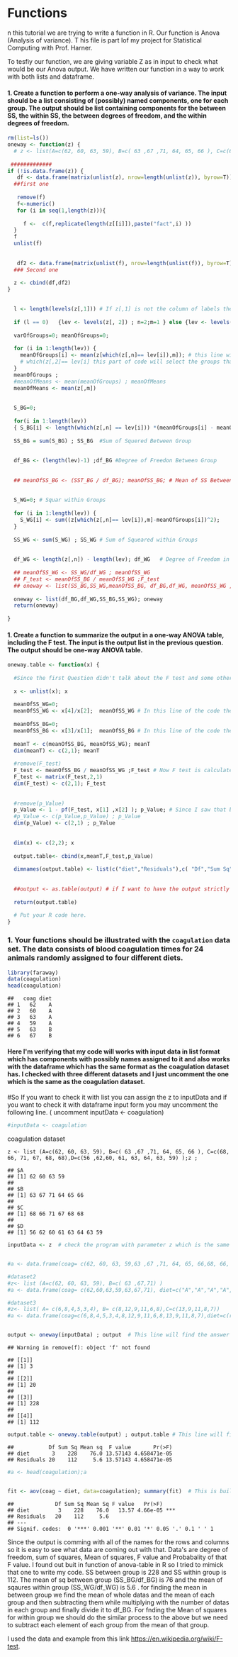 
Functions
=========

n this tutorial we are trying to write a function in R. Our function is Anova (Analysis of variance). T
his file is part Iof my project for Statistical Computing with Prof. Harner.

To tesfiy our function, we are giving variable Z as in input to check what would be our Anova output. We have written our function in a way to work with  both lists and dataframe.

#### 1.  Create a function to perform a one-way analysis of variance. The input should be a list consisting of (possibly) named components, one for each group. The output should be list containing components for the between SS, the within SS, the between degrees of freedom, and the within degrees of freedom.

``` r
rm(list=ls())
oneway <- function(z) {
  # z <- list(A=c(62, 60, 63, 59), B=c( 63 ,67 ,71, 64, 65, 66 ), C=c(68, 66, 71, 67, 68, 68),D=c(56 ,62,60, 61, 63, 64, 63, 59) )
  
 #############
if (!is.data.frame(z)) {  
   df <- data.frame(matrix(unlist(z), nrow=length(unlist(z)), byrow=T));df
  ##first one
  
   remove(f)
   f<-numeric()
   for (i in seq(1,length(z))){
    
     f <-  c(f,replicate(length(z[[i]]),paste("fact",i) ))
  }
  f
  unlist(f)
  
  
   df2 <- data.frame(matrix(unlist(f), nrow=length(unlist(f)), byrow=T));df2
  ### Second one
  
  z <- cbind(df,df2)
}
  

  l <- length(levels(z[,1])) # If z[,1] is not the column of labels then its length will be zero so it means that this column is assigned for the data and the next column which is z[,2] is assigned for the labels.
  
  if (l == 0)   {lev <- levels(z[, 2]) ; n=2;m=1 } else {lev <- levels(z[, 1]); n=1;m=2}; lev ;n;m; # This line will find which column of the input z is assigend for the labels. as a consequence the other column contains the data.
  
  varOfGroups=0; meanOfGroups=0;
  
  for (i in 1:length(lev)) {
    meanOfGroups[i] <- mean(z[which(z[,n]== lev[i]),m]); # this line will find the mean for the each group ; # More detials of the line is in the following line
    # which(z[,2]== lev[i] this part of code will select the groups that have the same lable as lev[i]  then by assinging the number of those rows to this code z[which(z[,2]== lev[i]),1] the code will select those rows but from the other column which has the data. Finally by apllying mean the mean of different groups will be found.
  }
  meanOfGroups ; 
  #meanOfMeans <- mean(meanOfGroups) ; meanOfMeans 
  meanOfMeans <- mean(z[,m])
  
  
  S_BG=0;
  
  for(i in 1:length(lev))
  { S_BG[i] <- length(which(z[,n] == lev[i])) *(meanOfGroups[i] - meanOfMeans)^2}
  
  SS_BG = sum(S_BG) ; SS_BG  #Sum of Squered Between Group
  
  
  df_BG <- (length(lev)-1) ;df_BG #Degree of Freedon Between Group
  
  
  ## meanOfSS_BG <- (SST_BG / df_BG); meanOfSS_BG; # Mean of SS Between Groups
  
  
  S_WG=0; # Squar within Groups
  
  for (i in 1:length(lev)) {
    S_WG[i] <- sum((z[which(z[,n]== lev[i]),m]-meanOfGroups[i])^2);
  }
  
  SS_WG <- sum(S_WG) ; SS_WG # Sum of Squeared within Groups
  
  
  df_WG <- length(z[,n]) - length(lev); df_WG   # Degree of Freedom in between N-K
  
  ## meanOfSS_WG <- SS_WG/df_WG ; meanOfSS_WG
  ## F_test <- meanOfSS_BG / meanOfSS_WG ;F_test
  ## oneway <- list(SS_BG,SS_WG,meanOfSS_BG, df_BG,df_WG, meanOfSS_WG ,F_test); return(oneway);
  
  oneway <- list(df_BG,df_WG,SS_BG,SS_WG); oneway
  return(oneway) 
  
}
```

#### 1.  Create a function to summarize the output in a one-way ANOVA table, including the F test. The input is the output list in the previous question. The output should be one-way ANOVA table.

``` r
oneway.table <- function(x) {
  
  #Since the first Question didn't talk about the F test and some other values in ANOVA table, I assume that those values should be calculated in this part.   #If this assumpton is not true then the comment lines that have ## should be uncommented in the first question.
  
  x <- unlist(x); x
 
  meanOfSS_WG=0;
  meanOfSS_WG <- x[4]/x[2];  meanOfSS_WG # In this line of the code the meanOfSS_WG is calculated by this division of SS_WG/df_WG
  
  meanOfSS_BG=0;
  meanOfSS_BG <- x[3]/x[1];  meanOfSS_BG # In this line of the code the meanOfSS_BG is calculated by this division of SS_BG/df_BG
  
  meanT <- c(meanOfSS_BG, meanOfSS_WG); meanT
  dim(meanT) <- c(2,1); meanT
  
  #remove(F_test)
  F_test <- meanOfSS_BG / meanOfSS_WG ;F_test # Now F test is calculated here
  F_test <- matrix(F_test,2,1)
  dim(F_test) <- c(2,1); F_test
  
  
  #remove(p_Value)
  p_Value <- 1 - pf(F_test, x[1] ,x[2] ); p_Value; # Since I saw that builtin function of AOV in the R is calculating this parameter so I have decided to calculate this paramter too.
  #p_Value <- c(p_Value,p_Value) ; p_Value
  dim(p_Value) <- c(2,1) ; p_Value
  
  
  dim(x) <- c(2,2); x
  
  output.table<- cbind(x,meanT,F_test,p_Value)
  
  dimnames(output.table) <- list(c("diet","Residuals"),c( "Df","Sum Sq","Mean sq","F value","Pr(>F)")) ;output.table   
  
  
  ##output <- as.table(output) # if I want to have the output strictly in table format I can use this command
  
  return(output.table)
  
  # Put your R code here.
}
```

### 1.  Your functions should be illustrated with the `coagulation` data set. The data consists of blood coagulation times for 24 animals randomly assigned to four different diets.

``` r
library(faraway)
data(coagulation)
head(coagulation)
```

    ##   coag diet
    ## 1   62    A
    ## 2   60    A
    ## 3   63    A
    ## 4   59    A
    ## 5   63    B
    ## 6   67    B



#### Here I'm verifying that my code will works with input data in list format which has components with possibly names assigned to it and also works with the dataframe which has the same format as the coagulation dataset has. I checked with three different datasets and I just uncomment the one which is the same as the coagulation dataset.
#So If you want to check it with list you can assign the z to inputData and if you want to check it with dataframe input form you may uncomment the following line. ( uncomment inputData <- coagulation)

``` r
#inputData <- coagulation

```

coagulation dataset

```{r}
z <- list (A=c(62, 60, 63, 59), B=c( 63 ,67 ,71, 64, 65, 66 ), C=c(68, 66, 71, 67, 68, 68),D=c(56 ,62,60, 61, 63, 64, 63, 59) );z ;
```

    ## $A
    ## [1] 62 60 63 59
    ## 
    ## $B
    ## [1] 63 67 71 64 65 66
    ## 
    ## $C
    ## [1] 68 66 71 67 68 68
    ## 
    ## $D
    ## [1] 56 62 60 61 63 64 63 59

``` r
inputData <- z  # check the program with parameter z which is the same as coagulation except that it is in list format


#a <- data.frame(coag= c(62, 60, 63, 59,63 ,67 ,71, 64, 65, 66,68, 66, 71, 67, 68, 68,56 ,62,60, 61, 63, 64, 63, 59),diet=c(rep("A",4),rep("B",6),rep("C",6),rep("D",8)))

#dataset2
#z<- list (A=c(62, 60, 63, 59), B=c( 63 ,67,71) )
#a <- data.frame(coag= c(62,60,63,59,63,67,71), diet=c("A","A","A","A","B","B","B"));a

#dataset3
#z<- list( A= c(6,8,4,5,3,4), B= c(8,12,9,11,6,8),C=c(13,9,11,8,7))
#a <- data.frame(coag=c(6,8,4,5,3,4,8,12,9,11,6,8,13,9,11,8,7),diet=c(rep("A",6),rep("B",6),rep("C",5)));a


output <- oneway(inputData) ; output  # This line will find the answer of Q1
```

    ## Warning in remove(f): object 'f' not found

    ## [[1]]
    ## [1] 3
    ## 
    ## [[2]]
    ## [1] 20
    ## 
    ## [[3]]
    ## [1] 228
    ## 
    ## [[4]]
    ## [1] 112

``` r
output.table <- oneway.table(output) ; output.table # This line will find the answer of Q2
```

    ##           Df Sum Sq Mean sq  F value       Pr(>F)
    ## diet       3    228    76.0 13.57143 4.658471e-05
    ## Residuals 20    112     5.6 13.57143 4.658471e-05

``` r
#a <- head(coagulation);a


fit <- aov(coag ~ diet, data=coagulation); summary(fit)  # This is built-in function in R which I used here to show that my result are the same with that one.
```

    ##             Df Sum Sq Mean Sq F value   Pr(>F)    
    ## diet         3    228    76.0   13.57 4.66e-05 ***
    ## Residuals   20    112     5.6                     
    ## ---
    ## Signif. codes:  0 '***' 0.001 '**' 0.01 '*' 0.05 '.' 0.1 ' ' 1


Since the output is comming with all of the names for the rows and columns so it is easy to see what data are coming out with that. Data's are degree of freedom, sum of squares, Mean of squares, F value and Probabality of that F value. I found out buit in function of anova-table in R so I tried to mimick that one to write my code. SS between group is 228 and SS within group is 112. The mean of sq between group (SS\_BG/df\_BG) is 76 and the mean of sqaures within group (SS\_WG/df\_WG) is 5.6 . for finding the mean in between group we find the mean of whole datas and the mean of each group and then subtracting them while multiplying with the number of datas in each group and finally divide it to df\_BG. For fnding the Mean of squares for within group we should do the similar process to the above but we need to subtract each element of each group from the mean of that group.

I used the data and example from this link <https://en.wikipedia.org/wiki/F-test>.
